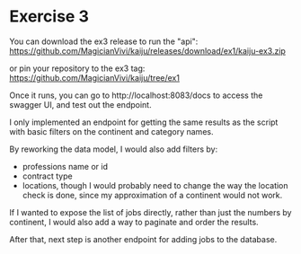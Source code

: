 # Exercise 3

You can download the ex3 release to run the "api": https://github.com/MagicianVivi/kaiju/releases/download/ex1/kaiju-ex3.zip

or pin your repository to the ex3 tag: https://github.com/MagicianVivi/kaiju/tree/ex1

Once it runs, you can go to http://localhost:8083/docs to access the swagger UI, and test out the endpoint.

I only implemented an endpoint for getting the same results as the script with basic filters on the continent and category names.

By reworking the data model, I would also add filters by:
+ professions name or id
+ contract type
+ locations, though I would probably need to change the way the location check is done,
since my approximation of a continent would not work.

If I wanted to expose the list of jobs directly, rather than just the numbers by continent,
I would also add a way to paginate and order the results.

After that, next step is another endpoint for adding jobs to the database.
